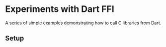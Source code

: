 # Experiments with Dart FFI

A series of simple examples demonstrating how to call C libraries from Dart.

## Setup

